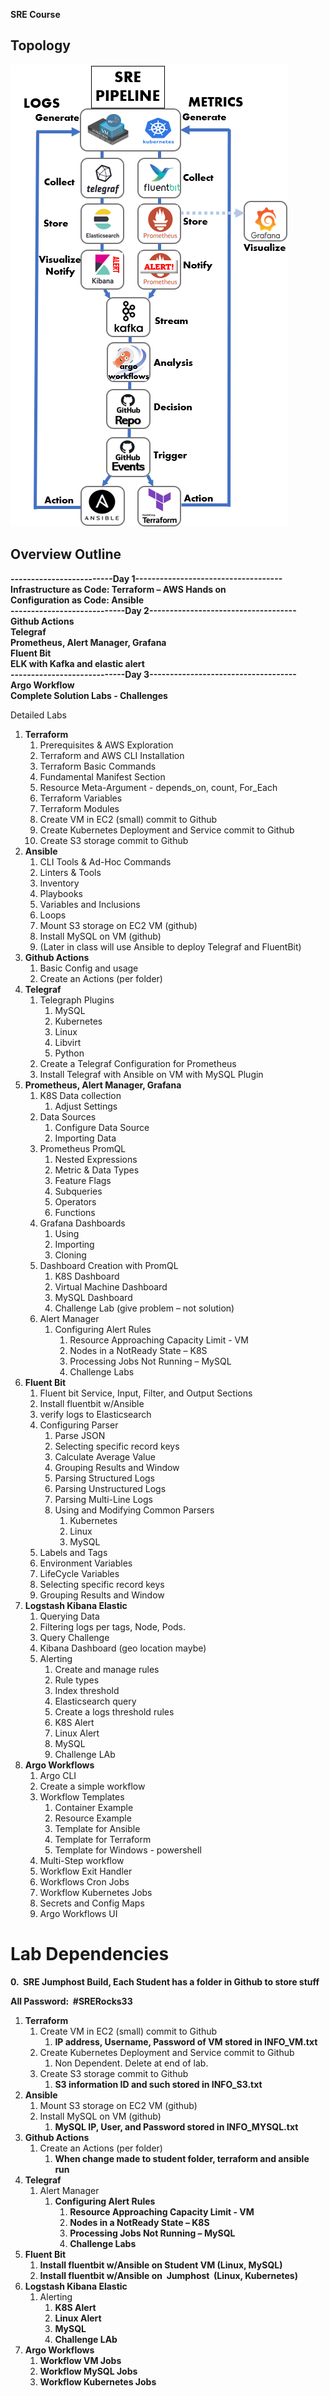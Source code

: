 **SRE Course**

## **Topology**

![Diagram, application Description automatically generated](media/48ba85abca712d15b62f4a7a24c8f956.png)

## Overview Outline

**\-------------------------Day 1------------------------------------**  
**Infrastructure as Code: Terraform – AWS Hands on**  
**Configuration as Code: Ansible**  
**\----------------------------Day 2------------------------------------**  
**Github Actions**  
**Telegraf**  
**Prometheus, Alert Manager, Grafana**  
**Fluent Bit**  
**ELK with Kafka and elastic alert**  
**\----------------------------Day 3------------------------------------**  
**Argo Workflow**  
**Complete Solution Labs - Challenges**  

Detailed Labs

1.  **Terraform**
    1.  Prerequisites & AWS Exploration
    2.  Terraform and AWS CLI Installation
    3.  Terraform Basic Commands
    4.  Fundamental Manifest Section
    5.  Resource Meta-Argument - depends\_on, count, For\_Each
    6.  Terraform Variables
    7.  Terraform Modules
    8.  Create VM in EC2 (small) commit to Github
    9.  Create Kubernetes Deployment and Service commit to Github
    10.  Create S3 storage commit to Github
2.  **Ansible**
    1.  CLI Tools & Ad-Hoc Commands
    2.  Linters & Tools
    3.  Inventory
    4.  Playbooks
    5.  Variables and Inclusions
    6.  Loops
    7.  Mount S3 storage on EC2 VM (github)
    8.  Install MySQL on VM (github)
    9.  (Later in class will use Ansible to deploy Telegraf and FluentBit)
3.  **Github Actions**
    1.  Basic Config and usage
    2.  Create an Actions (per folder)
4.  **Telegraf**
    1.  Telegraph Plugins
        1.  MySQL
        2.  Kubernetes
        3.  Linux
        4.  Libvirt
        5.  Python
    2.  Create a Telegraf Configuration for Prometheus
    3.  Install Telegraf with Ansible on VM with MySQL Plugin
5.  **Prometheus, Alert Manager, Grafana**
    1.  K8S Data collection
        1.  Adjust Settings
    2.  Data Sources
        1.  Configure Data Source
        2.  Importing Data
    3.  Prometheus PromQL
        1.  Nested Expressions
        2.  Metric & Data Types
        3.  Feature Flags
        4.  Subqueries
        5.  Operators
        6.  Functions
    4.  Grafana Dashboards
        1.  Using
        2.  Importing
        3.  Cloning
    5.  Dashboard Creation with PromQL
        1.  K8S Dashboard
        2.  Virtual Machine Dashboard
        3.  MySQL Dashboard
        4.  Challenge Lab (give problem – not solution)
    6.  Alert Manager
        1.  Configuring Alert Rules
            1.  Resource Approaching Capacity Limit - VM
            2.  Nodes in a NotReady State – K8S
            3.  Processing Jobs Not Running – MySQL
            4.  Challenge Labs
6.  **Fluent Bit**
    1.  Fluent bit Service, Input, Filter, and Output Sections
    2.  Install fluentbit w/Ansible
    3.  verify logs to Elasticsearch
    4.  Configuring Parser
        1.  Parse JSON
        2.  Selecting specific record keys
        3.  Calculate Average Value
        4.  Grouping Results and Window
        5.  Parsing Structured Logs
        6.  Parsing Unstructured Logs
        7.  Parsing Multi-Line Logs
        8.  Using and Modifying Common Parsers
            1.  Kubernetes
            2.  Linux
            3.  MySQL
    5.  Labels and Tags
    6.  Environment Variables
    7.  LifeCycle Variables
    8.  Selecting specific record keys
    9.  Grouping Results and Window
7.  **Logstash Kibana Elastic**
    1.  Querying Data
    2.  Filtering logs per tags, Node, Pods.
    3.  Query Challenge
    4.  Kibana Dashboard (geo location maybe)
    5.  Alerting
        1.  Create and manage rules
        2.  Rule types
        3.  Index threshold
        4.  Elasticsearch query
        5.  Create a logs threshold rules
        6.  K8S Alert
        7.  Linux Alert
        8.  MySQL
        9.  Challenge LAb
8.  **Argo Workflows**
    1.  Argo CLI
    2.  Create a simple workflow
    3.  Workflow Templates
        1.  Container Example
        2.  Resource Example
        3.  Template for Ansible
        4.  Template for Terraform
        5.  Template for Windows - powershell
    4.  Multi-Step workflow
    5.  Workflow Exit Handler
    6.  Workflows Cron Jobs
    7.  Workflow Kubernetes Jobs
    8.  Secrets and Config Maps
    9.  Argo Workflows UI

# **Lab Dependencies**

**0\.  SRE Jumphost Build, Each Student has a folder in Github to store stuff**

**All Password:  #SRERocks33**

1.  **Terraform**
    1.  Create VM in EC2 (small) commit to Github
        1.  **IP address, Username, Password of VM stored in INFO\_VM.txt**
    2.  Create Kubernetes Deployment and Service commit to Github
        1.  Non Dependent. Delete at end of lab.
    3.  Create S3 storage commit to Github
        1.  **S3 information ID and such stored in INFO\_S3.txt**
2.  **Ansible**
    1.  Mount S3 storage on EC2 VM (github)
    2.  Install MySQL on VM (github)
        1.  **MySQL IP, User, and Password stored in INFO\_MYSQL.txt**
3.  **Github Actions**
    1.  Create an Actions (per folder)
        1.  **When change made to student folder, terraform and ansible run**
4.  **Telegraf**
    1.  Alert Manager
        1.  **Configuring Alert Rules**
            1.  **Resource Approaching Capacity Limit - VM**
            2.  **Nodes in a NotReady State – K8S**
            3.  **Processing Jobs Not Running – MySQL**
            4.  **Challenge Labs**
5.  **Fluent Bit**
    1.  **Install fluentbit w/Ansible on Student VM (Linux, MySQL)**
    2.  **Install fluentbit w/Ansible on  Jumphost  (Linux, Kubernetes)**
6.  **Logstash Kibana Elastic**
    1.  Alerting
        1.  **K8S Alert**
        2.  **Linux Alert**
        3.  **MySQL**
        4.  **Challenge LAb**
7.  **Argo Workflows**
    1.  **Workflow VM Jobs**
    2.  **Workflow MySQL Jobs**
    3.  **Workflow Kubernetes Jobs**
